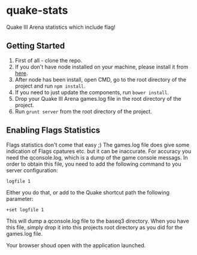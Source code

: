 quake-stats
===========

Quake III Arena statistics which include flag!

Getting Started
---------------
1. First of all - clone the repo.
2. If you don't have node installed on your machine, please install it from [here](http://nodejs.org/). 
3. After node has been install, open CMD, go to the root directory of the project and run `npm install`.
4. If you need to just update the components, run `bower install`.
5. Drop your Quake III Arena games.log file in the root directory of the project.
6. Run `grunt server` from the root directory of the project.

Enabling Flags Statistics
-------------------------
Flags statistics don't come that easy ;)
The games.log file does give some indication of Flags cpatures etc. but it can be inaccurate.
For accuracy you need the qconsole.log, which is a dump of the game console messags.
In order to obtain this file, you need to add the following command to you server configuration:

	logfile 1

Either you do that, or add to the Quake shortcut path the following parameter:

	+set logfile 1

This will dump a qconsole.log file to the baseq3 directory.
When you have this file, simply drop it into this projects root directory as you did for the games.log file.

Your browser shoud open with the application launched.